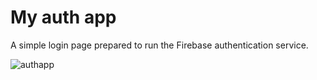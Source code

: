 # My auth app

A simple login page prepared to run the Firebase authentication service.

![authapp](https://user-images.githubusercontent.com/101679073/166159558-6dc06d05-e538-4b24-b28f-4757fc301a9d.png)
